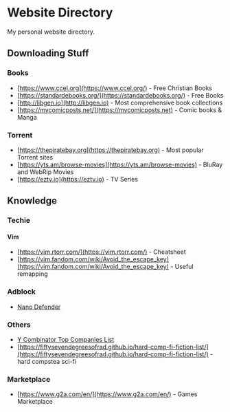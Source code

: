 # Website Directory

My personal website directory.

## Downloading Stuff

### Books

* [https://www.ccel.org](https://www.ccel.org/) - Free Christian Books
* [https://standardebooks.org/](https://standardebooks.org/) - Free Books
* [http://libgen.io](http://libgen.io) - Most comprehensive book collections
* [https://mycomicposts.net/](https://mycomicposts.net) - Comic books & Manga

### Torrent

* [https://thepiratebay.org](https://thepiratebay.org) - Most popular Torrent sites
* [https://yts.am/browse-movies](https://yts.am/browse-movies) - BluRay and WebRip Movies
* [https://eztv.io](https://eztv.io) - TV Series

## Knowledge

### Techie

#### Vim

* [https://vim.rtorr.com/](https://vim.rtorr.com/) - Cheatsheet
* [https://vim.fandom.com/wiki/Avoid_the_escape_key](https://vim.fandom.com/wiki/Avoid_the_escape_key) - Useful remapping

### Adblock

* [Nano Defender](https://jspenguin2017.github.io/uBlockProtector/#extra-installation-steps-for-ublock-origin)

### Others

* [Y Combinator Top Companies List](https://www.ycombinator.com/topcompanies/)
* [https://fiftysevendegreesofrad.github.io/hard-comp-fi-fiction-list/](https://fiftysevendegreesofrad.github.io/hard-comp-fi-fiction-list/)  - hard compstea sci-fi

### Marketplace

* [https://www.g2a.com/en/](https://www.g2a.com/en/) - Games Marketplace
